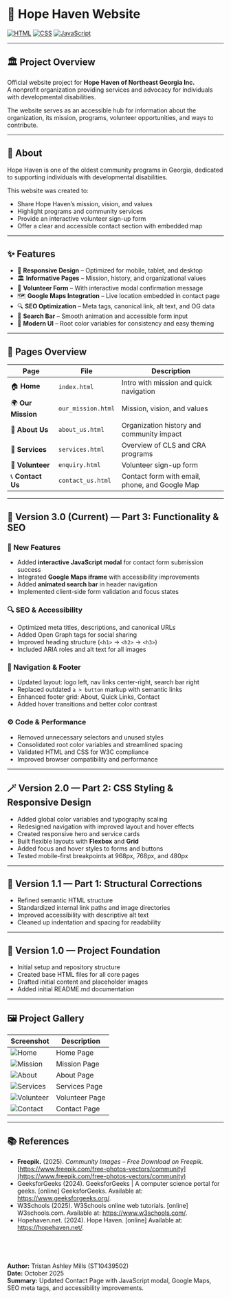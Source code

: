 # 🌟 Hope Haven Website

[![HTML](https://img.shields.io/badge/HTML-5-orange?logo=html5&logoColor=white)]()
[![CSS](https://img.shields.io/badge/CSS-3-blue?logo=css3&logoColor=white)]()
[![JavaScript](https://img.shields.io/badge/JavaScript-ES6-yellow?logo=javascript&logoColor=black)]()

---

## 🏛️ Project Overview

Official website project for **Hope Haven of Northeast Georgia Inc.**  
A nonprofit organization providing services and advocacy for individuals with developmental disabilities.

The website serves as an accessible hub for information about the organization, its mission, programs, volunteer opportunities, and ways to contribute.

---

## 📖 About

Hope Haven is one of the oldest community programs in Georgia, dedicated to supporting individuals with developmental disabilities.

This website was created to:
- Share Hope Haven’s mission, vision, and values  
- Highlight programs and community services  
- Provide an interactive volunteer sign-up form  
- Offer a clear and accessible contact section with embedded map  

---

## ✨ Features

- 📱 **Responsive Design** – Optimized for mobile, tablet, and desktop  
- 🏛 **Informative Pages** – Mission, history, and organizational values  
- 👐 **Volunteer Form** – With interactive modal confirmation message  
- 🗺️ **Google Maps Integration** – Live location embedded in contact page  
- 🔍 **SEO Optimization** – Meta tags, canonical link, alt text, and OG data  
- 💬 **Search Bar** – Smooth animation and accessible form input  
- 🎨 **Modern UI** – Root color variables for consistency and easy theming  

---

## 📂 Pages Overview

| Page | File | Description |
|------|------|-------------|
| 🏠 **Home** | `index.html` | Intro with mission and quick navigation |
| 🌍 **Our Mission** | `our_mission.html` | Mission, vision, and values |
| 👥 **About Us** | `about_us.html` | Organization history and community impact |
| 🧩 **Services** | `services.html` | Overview of CLS and CRA programs |
| 🤝 **Volunteer** | `enquiry.html` | Volunteer sign-up form |
| 📞 **Contact Us** | `contact_us.html` | Contact form with email, phone, and Google Map |

---

## 🧩 Version 3.0 (Current) — Part 3: Functionality & SEO

### 🚀 New Features
- Added **interactive JavaScript modal** for contact form submission success  
- Integrated **Google Maps iframe** with accessibility improvements  
- Added **animated search bar** in header navigation  
- Implemented client-side form validation and focus states  

### 🔍 SEO & Accessibility
- Optimized meta titles, descriptions, and canonical URLs  
- Added Open Graph tags for social sharing  
- Improved heading structure (`<h1>` → `<h2>` → `<h3>`)  
- Included ARIA roles and alt text for all images  

### 🧭 Navigation & Footer
- Updated layout: logo left, nav links center-right, search bar right  
- Replaced outdated `a > button` markup with semantic links  
- Enhanced footer grid: About, Quick Links, Contact  
- Added hover transitions and better color contrast  

### ⚙️ Code & Performance
- Removed unnecessary selectors and unused styles  
- Consolidated root color variables and streamlined spacing  
- Validated HTML and CSS for W3C compliance  
- Improved browser compatibility and performance  

---

## 🪄 Version 2.0 — Part 2: CSS Styling & Responsive Design

- Added global color variables and typography scaling  
- Redesigned navigation with improved layout and hover effects  
- Created responsive hero and service cards  
- Built flexible layouts with **Flexbox** and **Grid**  
- Added focus and hover styles to forms and buttons  
- Tested mobile-first breakpoints at 968px, 768px, and 480px  

---

## 🧱 Version 1.1 — Part 1: Structural Corrections

- Refined semantic HTML structure  
- Standardized internal link paths and image directories  
- Improved accessibility with descriptive alt text  
- Cleaned up indentation and spacing for readability  

---

## 🚀 Version 1.0 — Project Foundation

- Initial setup and repository structure  
- Created base HTML files for all core pages  
- Drafted initial content and placeholder images  
- Added initial README.md documentation  

---

## 🖼️ Project Gallery

| Screenshot | Description |
|-------------|-------------|
| ![Home](https://github.com/user-attachments/assets/eab22453-0720-413e-91b9-d17e0751cbf6) | Home Page |
| ![Mission](https://github.com/user-attachments/assets/9b985572-fcac-48e5-9b60-2b5c3b594020) | Mission Page |
| ![About](https://github.com/user-attachments/assets/4d69e7a9-29b9-4a86-8e3e-7399333aa725) | About Page |
| ![Services](https://github.com/user-attachments/assets/983df9e0-e6f1-4126-9b07-659d0b9280a4) | Services Page |
| ![Volunteer](https://github.com/user-attachments/assets/97a8d4ff-418d-41a5-80cd-b6c06765eed5) | Volunteer Page |
| ![Contact](https://github.com/user-attachments/assets/854f61de-482b-4f71-97bc-e3509b75c909) | Contact Page |

---

## 📚 References

- **Freepik.** (2025). *Community Images – Free Download on Freepik.*  
  [https://www.freepik.com/free-photos-vectors/community](https://www.freepik.com/free-photos-vectors/community)
-  GeeksforGeeks (2024). GeeksforGeeks | A computer science portal for geeks. [online] GeeksforGeeks. Available at: https://www.geeksforgeeks.org/.
-  W3Schools (2025). W3Schools online web tutorials. [online] W3schools.com. Available at: https://www.w3schools.com/.
-  Hopehaven.net. (2024). Hope Haven. [online] Available at: https://hopehaven.net/.

‌
---


**Author:** Tristan Ashley Mills (ST10439502)  
**Date:** October 2025  
**Summary:** Updated Contact Page with JavaScript modal, Google Maps, SEO meta tags, and accessibility improvements.
